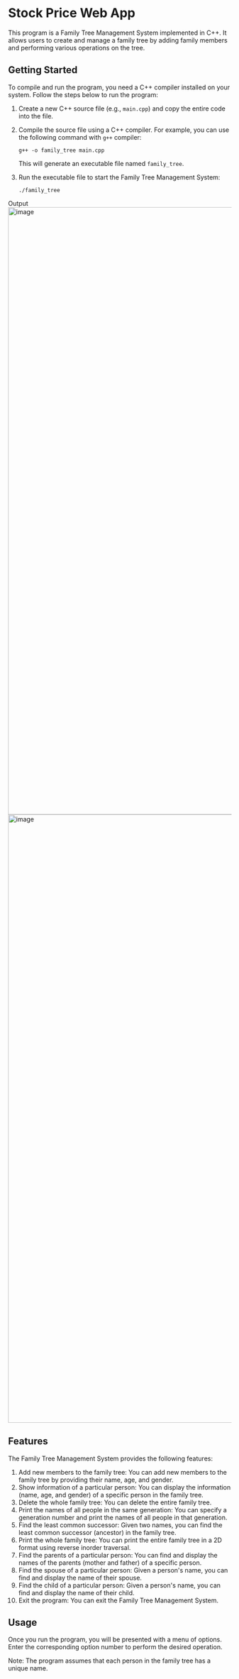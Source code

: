# Stock Price Web App

This program is a Family Tree Management System implemented in C++. It allows users to create and manage a family tree by adding family members and performing various operations on the tree.

## Getting Started


To compile and run the program, you need a C++ compiler installed on your system. Follow the steps below to run the program:

1. Create a new C++ source file (e.g., `main.cpp`) and copy the entire code into the file.
2. Compile the source file using a C++ compiler. For example, you can use the following command with `g++` compiler:

   ```
   g++ -o family_tree main.cpp
   ```

   This will generate an executable file named `family_tree`.
   
3. Run the executable file to start the Family Tree Management System:

   ```
   ./family_tree
   ```
Output
<img width="1370" alt="image" src="https://github.com/Shubhangi-Mittal/stock-price-web-app/assets/88178163/15b5e528-f7ff-4183-b943-a1126cf1039b">
<img width="1372" alt="image" src="https://github.com/Shubhangi-Mittal/stock-price-web-app/assets/88178163/3fa42c08-345b-408c-85bb-2a4b05000291">



## Features

The Family Tree Management System provides the following features:

1. Add new members to the family tree: You can add new members to the family tree by providing their name, age, and gender.
2. Show information of a particular person: You can display the information (name, age, and gender) of a specific person in the family tree.
3. Delete the whole family tree: You can delete the entire family tree.
4. Print the names of all people in the same generation: You can specify a generation number and print the names of all people in that generation.
5. Find the least common successor: Given two names, you can find the least common successor (ancestor) in the family tree.
6. Print the whole family tree: You can print the entire family tree in a 2D format using reverse inorder traversal.
7. Find the parents of a particular person: You can find and display the names of the parents (mother and father) of a specific person.
8. Find the spouse of a particular person: Given a person's name, you can find and display the name of their spouse.
9. Find the child of a particular person: Given a person's name, you can find and display the name of their child.
10. Exit the program: You can exit the Family Tree Management System.

## Usage

Once you run the program, you will be presented with a menu of options. Enter the corresponding option number to perform the desired operation.

Note: The program assumes that each person in the family tree has a unique name.
